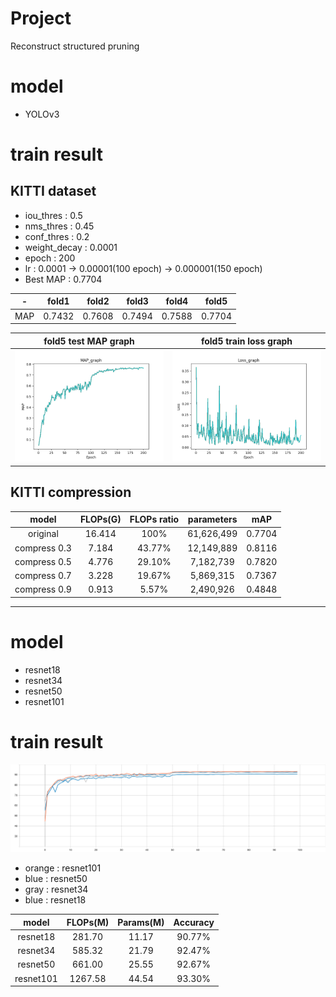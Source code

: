 # Project
Reconstruct structured pruning

# model
* YOLOv3

# train result
## KITTI dataset
* iou_thres : 0.5
* nms_thres : 0.45
* conf_thres : 0.2
* weight_decay : 0.0001
* epoch : 200
* lr : 0.0001 -> 0.00001(100 epoch) -> 0.000001(150 epoch)
* Best MAP : 0.7704

|-|fold1|fold2|fold3|fold4|fold5|
|:--:|:--:|:--:|:--:|:--:|:--:|
|MAP|0.7432|0.7608|0.7494|0.7588|0.7704|

|fold5 test MAP graph|fold5 train loss graph|
|:--:|:--:|
|![test_graph](/KITTI/train_result/original_5/graph/yolov3_test_MAP_graph_fold5.png)|![train_loss](/KITTI/train_result/original_5/graph/yolov3_train_loss_graph_fold5.png)|

## KITTI compression
|model|FLOPs(G)|FLOPs ratio|parameters|mAP|
|:--:|:--:|:--:|:--:|:--:|
|original|16.414|100%|61,626,499|0.7704|
|compress 0.3|7.184|43.77%|12,149,889|0.8116|
|compress 0.5|4.776|29.10%|7,182,739|0.7820|
|compress 0.7|3.228|19.67%|5,869,315|0.7367|
|compress 0.9|0.913|5.57%|2,490,926|0.4848|

---

# model
* resnet18
* resnet34
* resnet50
* resnet101

# train result
![acc_graph](/README_image/resnet_original_acc.svg)
* orange : resnet101
* blue : resnet50
* gray : resnet34
* blue : resnet18

|model|FLOPs(M)|Params(M)|Accuracy|
|:--:|:--:|:--:|:--:|
|resnet18|281.70|11.17|90.77%|
|resnet34|585.32|21.79|92.47%|
|resnet50|661.00|25.55|92.67%|
|resnet101|1267.58|44.54|93.30%|

